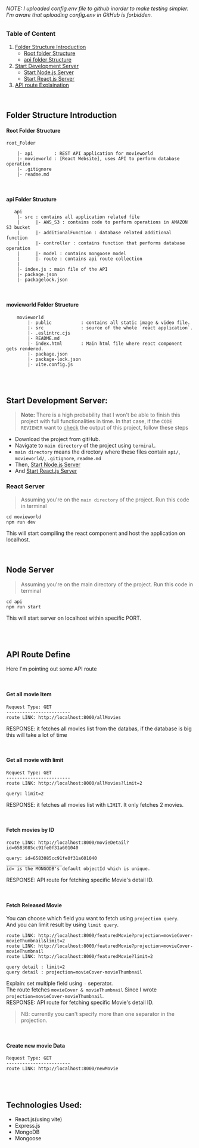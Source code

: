 ###### NOTE: I uploaded config.env file to github inorder to make testing simpler. I'm aware that uploading config.env in GitHub is forbidden.

### Table of Content
1. [Folder Structure Introduction](#Folder-Structure-Introduction)
    - [Root folder Structure](#Root-Folder-Structure)
    - [api folder Structure](#api-Folder-Structure)
2. [Start Development Server](#Start-Development-Server)
    - [Start Node.js Server](#Node-Server)
    - [Start React.js Server](#React-Server)
3. [API route Explaination](#API-Route-Define)


<br>

## Folder Structure Introduction
#### Root Folder Structure
```
root_Folder

    |- api        : REST API application for movieworld
    |- movieworld : [React Website], uses API to perform database operation
    |- .gitignore
    |- readme.md
```

<br>

#### api Folder Structure
```
   api
    |- src : contains all application related file
    |      |- AWS_S3 : contains code to perform operations in AMAZON S3 bucket
    |      |- additionalFunction : database related additional function
    |      |- controller : contains function that performs database operation
    |      |- model : contains mongoose model
    |      |- route : contains api route collection
    |
    |- index.js : main file of the API
    |- package.json
    |- packagelock.json
```

<br>

#### movieworld Folder Structure
```
    movieworld
        |- public           : contains all static image & video file.
        |- src              : source of the whole `react application`.
        |- .eslintrc.cjs
        |- README.md
        |- index.html       : Main html file where react component gets rendered.
        |- package.json
        |- package-lock.json
        |- vite.config.js 
```


<br>
<br>

## Start Development Server:

> <b>Note:</b> There is a high probability that I won't be able to finish this project with full functionalities in time.
In that case, if the `CODE REVIEWER` want to <ins>check</ins> the output of this project, follow these steps
* Download the project from gitHub.
* Navigate to `main directory` of the project using `terminal`.
* `main directory` means the directory where these files contain `api/`, `movieworld/`, `.gitignore`, `readme.md`
* Then, [Start Node.js Server](#Node-Server)
* And [Start React.js Server](#React-Server)



### React Server
> Assuming you're on the `main directory` of the project. Run this code in terminal
```terminal
cd movieworld
npm run dev
``` 
This will start compiling the react component and host the application on localhost.

<br>

## Node Server
> Assuming you're on the main directory of the project. Run this code in terminal
```terminal
cd api
npm run start
``` 
This will start server on localhost within specific PORT.

<br>
<br>


## API Route Define
Here I'm pointing out some API route 

<br>

#### Get all movie Item
```console
Request Type: GET
------------------------
route LINK: http://localhost:8000/allMovies
```
RESPONSE: it fetches all movies list from the databas, if the database is big  this will take a lot of time

<br>

#### Get all movie with limit
```console
Request Type: GET
------------------------
route LINK: http://localhost:8000/allMovies?limit=2

query: limit=2
```
RESPONSE: it fetches all movies list with `LIMIT`. It only fetches 2 movies.

<br>

#### Fetch movies by ID
```console
route LINK: http://localhost:8000/movieDetail?id=6583085cc91fe0f31a601040

query: id=6583085cc91fe0f31a601040
_____________________
id= is the MONGODB's default objectId which is unique.
```
RESPONSE: API route for fetching specific Movie's detail  ID.

<br>

#### Fetch Released Movie
You can choose which field you want to fetch using `projection query`. <br> And you can limit result by using `limit query`.
```console
route LINK: http://localhost:8000/featuredMovie?projection=movieCover-movieThumbnail&limit=2
route LINK: http://localhost:8000/featuredMovie?projection=movieCover-movieThumbnail
route LINK: http://localhost:8000/featuredMovie?limit=2

query detail : limit=2
query detail : projection=movieCover-movieThumbnail
```
Explain: set multiple field using `-` seperator. <br> The route fetches `movieCover & movieThumbnail` Since I wrote `projection=movieCover-movieThumbnail`. <br> 
RESPONSE: API route for fetching specific Movie's detail  ID.
> NB: currently you can't specify more than one separator in the projection.


<br>

#### Create new movie Data
```console
Request Type: GET
------------------------
route LINK: http://localhost:8000/newMovie

```


<br>
<br>

## Technologies Used: 
* React.js(using vite)
* Express.js
* MongoDB
* Mongoose